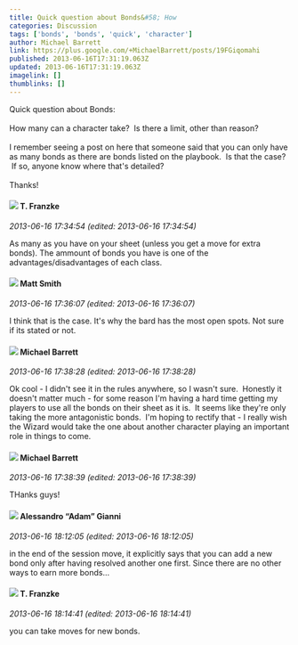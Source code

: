 ```yaml
---
title: Quick question about Bonds&#58; How
categories: Discussion
tags: ['bonds', 'bonds', 'quick', 'character']
author: Michael Barrett
link: https://plus.google.com/+MichaelBarrett/posts/19FGiqomahi
published: 2013-06-16T17:31:19.063Z
updated: 2013-06-16T17:31:19.063Z
imagelink: []
thumblinks: []
---
```


Quick question about Bonds:<br /><br />How many can a character take?  Is there a limit, other than reason?<br /><br />I remember seeing a post on here that someone said that you can only have as many bonds as there are bonds listed on the playbook.  Is that the case?  If so, anyone know where that&#39;s detailed?<br /><br />Thanks!
<div id='comment z13ivlgoftqsigv0ktbdstw5xm2ndbpk1'>
  <h4><img src='{{site.baseurl}}//images/avatars/110330901807759406775_photo.jpg'> T. Franzke</h4>
      <p><cite>2013-06-16 17:34:54 (edited: 2013-06-16 17:34:54)</cite></p>
        <p>As many as you have on your sheet (unless you get a move for extra bonds). The ammount of bonds you have is one of the advantages/disadvantages of each class. </p>
</div>
        

<div id='comment z13ivlgoftqsigv0ktbdstw5xm2ndbpk1'>
  <h4><img src='{{site.baseurl}}//images/avatars/114058978089705547111_photo.jpg'> Matt Smith</h4>
      <p><cite>2013-06-16 17:36:07 (edited: 2013-06-16 17:36:07)</cite></p>
        <p>I think that is the case. It&#39;s why the bard has the most open spots. Not sure if its stated or not.</p>
</div>
        

<div id='comment z13ivlgoftqsigv0ktbdstw5xm2ndbpk1'>
  <h4><img src='{{site.baseurl}}//images/avatars/106511854633802681660_photo.jpg'> Michael Barrett</h4>
      <p><cite>2013-06-16 17:38:28 (edited: 2013-06-16 17:38:28)</cite></p>
        <p>Ok cool - I didn&#39;t see it in the rules anywhere, so I wasn&#39;t sure.  Honestly it doesn&#39;t matter much - for some reason I&#39;m having a hard time getting my players to use all the bonds on their sheet as it is.  It seems like they&#39;re only taking the more antagonistic bonds.  I&#39;m hoping to rectify that - I really wish the Wizard would take the one about another character playing an important role in things to come.</p>
</div>
        

<div id='comment z13ivlgoftqsigv0ktbdstw5xm2ndbpk1'>
  <h4><img src='{{site.baseurl}}//images/avatars/106511854633802681660_photo.jpg'> Michael Barrett</h4>
      <p><cite>2013-06-16 17:38:39 (edited: 2013-06-16 17:38:39)</cite></p>
        <p>THanks guys!</p>
</div>
        

<div id='comment z13ivlgoftqsigv0ktbdstw5xm2ndbpk1'>
  <h4><img src='{{site.baseurl}}//images/avatars/106679386179477817028_photo.jpg'> Alessandro “Adam” Gianni</h4>
      <p><cite>2013-06-16 18:12:05 (edited: 2013-06-16 18:12:05)</cite></p>
        <p>in the end of the session move, it explicitly says that you can add a new bond only after having resolved another one first. Since there are no other ways to earn more bonds...</p>
</div>
        

<div id='comment z13ivlgoftqsigv0ktbdstw5xm2ndbpk1'>
  <h4><img src='{{site.baseurl}}//images/avatars/110330901807759406775_photo.jpg'> T. Franzke</h4>
      <p><cite>2013-06-16 18:14:41 (edited: 2013-06-16 18:14:41)</cite></p>
        <p>you can take moves for new bonds. </p>
</div>
        
